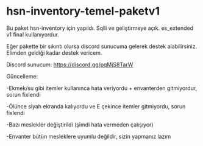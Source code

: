 # hsn-inventory-temel-paketv1

Bu paket hsn-inventory için yapıldı. Sqlli ve geliştirmeye açık. es_extended v1 final kullanıyordur.

Eğer pakette bir sıkıntı olursa discord sunucuma gelerek destek alabilirsiniz. Elimden geldiği kadar destek vericem.

Discord sunucum: https://discord.gg/pqMjS8TarW

Güncelleme:

-Ekmek/su gibi itemler kullanınca hata veriyordu + envanterden gitmiyordur, sorun fixlendi

-Ölünce siyah ekranda kalıyordu ve E çekince itemler gitmiyordu, sorun fixlendi

-Bazı meslekler değiştirildi (şimdi hata vermeden çalışıyor)

-Envanter bütün mesleklere uyumlu değildir, sizin yapmanız lazım
